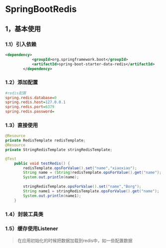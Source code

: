 # SpringBootRedis

## 1，基本使用

### 1.1）引入依赖

```xml
<dependency>
            <groupId>org.springframework.boot</groupId>
            <artifactId>spring-boot-starter-data-redis</artifactId>
        </dependency>
```

### 1.2）添加配置

```ini
#redis配置
spring.redis.database=0
spring.redis.host=127.0.0.1
spring.redis.port=6379
spring.redis.password=
```

### 1.3）直接使用

```java
@Resource
private RedisTemplate redisTemplate;
@Resource
private StringRedisTemplate stringRedisTemplate;

@Test
    public void testRedis() {
        redisTemplate.opsForValue().set("name","xiaoxiao");
        String name = (String)redisTemplate.opsForValue().get("name");
        System.out.println(name);
        
        stringRedisTemplate.opsForValue().set("name","Borg");
        String name1 = stringRedisTemplate.opsForValue().get("name");
        System.out.println(name1);
    }
```

### 1.4）封装工具类

### 1.5）缓存使用Listener

> 在应用初始化的时候把数据加载到redis中，如一些配置数据

